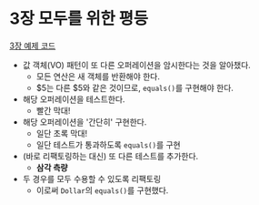 # 3장 모두를 위한 평등

[3장 예제 코드](https://github.com/gyumin-kim/TDDBE/commit/18bbaf4b8920fc0017579cc85833fc97d98cb7fe)

- 값 객체(VO) 패턴이 또 다른 오퍼레이션을 암시한다는 것을 알아챘다.
  - 모든 연산은 새 객체를 반환해야 한다.
  - $5는 다른 $5와 같은 것이므로, `equals()`를 구현해야 한다.
- 해당 오퍼레이션을 테스트한다.
  - 빨간 막대!
- 해당 오퍼레이션을 '간단히' 구현한다.
  - 일단 초록 막대!
  - 일단 테스트가 통과하도록 `equals()`를 구현
- (바로 리팩토링하는 대신) 또 다른 테스트를 추가한다.
  - **삼각 측량**
- 두 경우를 모두 수용할 수 있도록 리팩토링
  - 이로써 `Dollar`의 `equals()`를 구현했다.